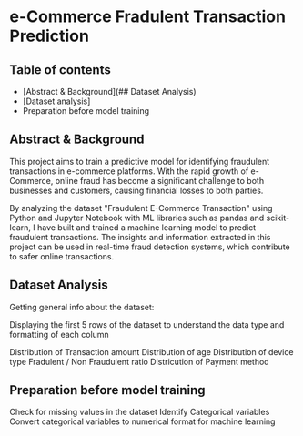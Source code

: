 # e-Commerce Fradulent Transaction Prediction

## Table of contents
- [Abstract & Background](## Dataset Analysis)
- [Dataset analysis]
- Preparation before model training

## Abstract & Background
This project aims to train a predictive model for identifying fraudulent transactions in e-commerce platforms. With the rapid growth of e-Commerce, online fraud has become a significant challenge to both businesses and customers, causing financial losses to both parties.

By analyzing the dataset "Fraudulent E-Commerce Transaction" using Python and Jupyter Notebook with ML libraries such as pandas and scikit-learn, I have built and trained a machine learning model to predict fraudulent transactions. The insights and information extracted in this project can be used in real-time fraud detection systems, which contribute to safer online transactions.

## Dataset Analysis

Getting general info about the dataset:

Displaying the first 5 rows of the dataset to understand the data type and formatting of each column

Distribution of Transaction amount
Distribution of age
Distribution of device type
Fradulent / Non Fraudulent ratio
Districution of Payment method

## Preparation before model training

Check for missing values in the dataset
Identify Categorical variables
Convert categorical variables to numerical format for machine learning


